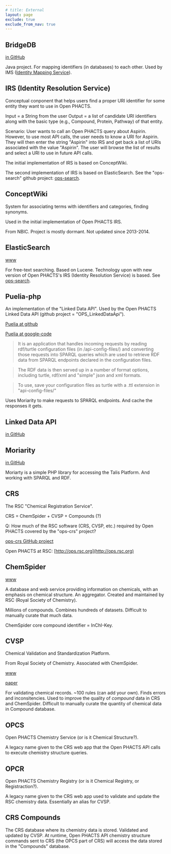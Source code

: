```yaml
---
# title: External
layout: page
exclude: true
exclude_from_nav: true
---
```


## BridgeDB

[in GitHub](https://github.com/bridgedb/BridgeDb)

Java project.  For mapping identifiers (in databases) to each other.  Used by IMS
([Identity Mapping Service](https://github.com/openphacts/IdentityMappingService)).


## IRS (Identity Resolution Service)

Conceptual conponent that helps users find a proper URI identifier for some entity they want to
use in Open PHACTS.

Input = a String from the user
Output = a list of candidate URI identifiers along with the basic type (e.g., Compound, Protein, Pathway) of that entity.

Scenario:  User wants to call an Open PHACTS query about Aspirin.  However, to use most API
calls, the user needs to know a URI for Aspirin.  They will then enter the string "Aspirin" into
IRS and get back a list of URIs associated with the value "Aspirin".  The user will browse the
list of results and select a URI to use in future API calls.

The initial implementation of IRS is based on ConceptWiki.

The second implementation of IRS is based on ElasticSearch.  See the "ops-search" github
project:  [ops-search](http://github.com/openphacts/ops-search).


## ConceptWiki

System for associating terms with identifiers and categories, finding synonyms.

Used in the initial implementation of Open PHACTS IRS.

From NBIC. Project is mostly dormant.  Not updated since 2013-2014.


## ElasticSearch

[www](https://www.elastic.co/products)

For free-text searching.  Based on Lucene.  Technology upon with new version of Open PHACTS's
IRS (Identity Resolution Service) is based.  See
[ops-search](http://github.com/openphacts/ops-search).


## Puelia-php

An implementation of the "Linked Data API".  Used by the Open PHACTS Linked Data API (github
project = "OPS_LinkedDataApi").

[Puelia at github](https://github.com/kwijibo/puelia)

[Puelia at google-code](https://code.google.com/archive/p/puelia-php/)

> It is an application that handles incoming requests by reading rdf/turtle configuration files (in /api-config-files/) and converting those requests into SPARQL queries which are used to retrieve RDF data from SPARQL endpoints declared in the configuration files.

> The RDF data is then served up in a number of format options, including turtle, rdf/xml and "simple" json and xml formats.

> To use, save your configuration files as turtle with a .ttl extension in "api-config-files/"

Uses Moriarity to make requests to SPARQL endpoints. And cache the responses it gets.


## Linked Data API

[in GitHub](https://github.com/UKGovLD/linked-data-api/blob/wiki/Specification.md)


## Moriarity

[in GitHub](https://github.com/iand/moriarty)

Moriarty is a simple PHP library for accessing the Talis Platform. And working with SPARQL and RDF.


## CRS

The RSC "Chemical Registration Service".

CRS = ChemSpider + CVSP + Compounds (?)

Q: How much of the RSC software (CRS, CVSP, etc.) required by Open PHACTS covered by the "ops-crs" project?

[ops-crs GitHub project](https://github.com/openphacts/ops-crs/)

Open PHACTS at RSC: [http://ops.rsc.org](http://ops.rsc.org)


## ChemSpider

[www](http://www.chemspider.com)

A database and web service providing information on chemicals, with an emphasis on chemical
structure.  An aggregator.  Created and maintained by RSC (Royal Society of Chemistry).

Millions of compounds.  Combines hundreds of datasets.  Difficult to manually curate that much
data.

ChemSpider core compound identifier = InChI-Key.


## CVSP

Chemical Validation and Standardization Platform.

From Royal Society of Chemistry. Associated with ChemSpider.

[www](http://cvsp.chemspider.com)

[paper](https://www.ncbi.nlm.nih.gov/pmc/articles/PMC4494041/)

For validating chemical records.  ~100 rules (can add your own).  Finds errors and inconsitencies.
Used to improve the quality of *compound* data in CRS and ChemSpider.  Difficult to manually
curate the quantity of chemical data in Compound database.


## OPCS

Open PHACTS Chemistry Service (or is it Chemical Structure?).

A legacy name given to the CRS web app that the Open PHACTS API calls to execute chemistry structure
queries.


## OPCR

Open PHACTS Chemistry Registry (or is it Chemical Registry, or Registraction?).

A legacy name given to the CRS web app used to validate and update the RSC chemistry
data. Essentially an alias for CVSP.


## CRS Compounds

The CRS database where its chemistry data is stored. Validated and updated by CVSP.  At runtime,
Open PHACTS API chemistry structure commands sent to CRS (the OPCS part of CRS) will access the
data stored in the "Compounds" database.
